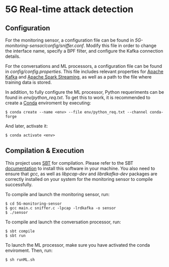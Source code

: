 # 5G Real-time attack detection


## Configuration
For the monitoring sensor, a configuration file can be found in *5G-monitoring-sensor/config/sniffer.conf*. Modify this file in order to change the interface name, specify a BPF filter, and configure the Kafka connection details.

For the conversations and ML processors, a configuration file can be found in *config/config.properties*. This file includes relevant properties for
[Apache Kafka](https://kafka.apache.org/) and [Apache Spark Streaming](https://spark.apache.org/streaming/), as well as a path to the file where training data is stored.

In addition, to fully configure the ML processor, Python requeriments can be found in *env/python_req.txt*.
To get this to work, it is recommended to create a [Conda](https://docs.conda.io/en/latest/) enviroment by executing:
```
$ conda create --name <env> --file env/python_req.txt --channel conda-forge
```
And later, activate it:
```
$ conda activate <env>
```  

## Compilation & Execution
This project uses [SBT](https://www.scala-sbt.org/) for compilation. Please refer to the SBT [documentation](https://www.scala-sbt.org/1.x/docs/)
 to install this software in your machine. You also need to ensure that *gcc*, as well as *libpcap-dev* and *librdkafka-dev* packages are correctly installed on your system for the monitoring sensor to compile successfully.
 
 To compile and launch the monitoring sensor, run:
 ```
$ cd 5G-monitoring-sensor
$ gcc main.c sniffer.c -lpcap -lrdkafka -o sensor
$ ./sensor
```
 
 To compile and launch the conversation processor, run:
```
$ sbt compile
$ sbt run
```

To launch the ML processor, make sure you have activated the conda enviroment. Then, run:
```
$ sh runML.sh
```
